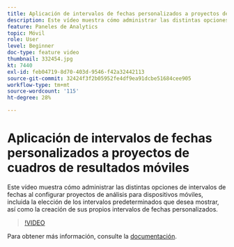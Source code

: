 ```yaml
---
title: Aplicación de intervalos de fechas personalizados a proyectos de cuadros de resultados móviles
description: Este vídeo muestra cómo administrar las distintas opciones de intervalos de fechas al configurar proyectos de análisis para dispositivos móviles, incluida la elección de los intervalos predeterminados que desea mostrar, así como la creación de sus propios intervalos de fechas personalizados.
feature: Paneles de Analytics
topic: Móvil
role: User
level: Beginner
doc-type: feature video
thumbnail: 332454.jpg
kt: 7440
exl-id: feb04719-8d70-403d-9546-f42a32442113
source-git-commit: 32424f3f2b05952fe4df9ea91dcbe51684cee905
workflow-type: tm+mt
source-wordcount: '115'
ht-degree: 28%

---
```


# Aplicación de intervalos de fechas personalizados a proyectos de cuadros de resultados móviles

Este vídeo muestra cómo administrar las distintas opciones de intervalos de fechas al configurar proyectos de análisis para dispositivos móviles, incluida la elección de los intervalos predeterminados que desea mostrar, así como la creación de sus propios intervalos de fechas personalizados.

>[!VIDEO](https://video.tv.adobe.com/v/332454/?quality=12&learn=on)

Para obtener más información, consulte la [documentación](https://experienceleague.adobe.com/docs/analytics/analyze/mobapp/curator.html?lang=es).

